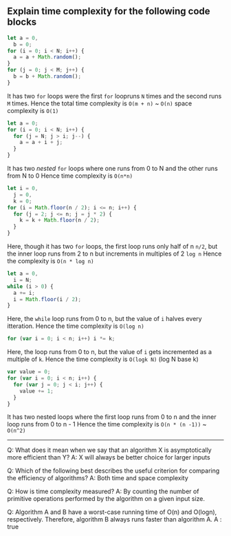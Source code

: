 ## Explain time complexity for the following code blocks

```javascript
let a = 0,
  b = 0;
for (i = 0; i < N; i++) {
  a = a + Math.random();
}
for (j = 0; j < M; j++) {
  b = b + Math.random();
}
```

It has two `for` loops were the first `for` loopruns `N` times and the second runs `M` times.
Hence the total time complexity is `O(m + n)` ~ `O(n)`
space complexity is `O(1)`

```javascript
let a = 0;
for (i = 0; i < N; i++) {
  for (j = N; j > i; j--) {
    a = a + i + j;
  }
}
```

It has two _nested_ `for` loops where one runs from 0 to N and the other runs from N to 0
Hence time complexity is `O(n*n)`

```javascript
let i = 0,
  j = 0,
  k = 0;
for (i = Math.floor(n / 2); i <= n; i++) {
  for (j = 2; j <= n; j = j * 2) {
    k = k + Math.floor(n / 2);
  }
}
```

Here, though it has two `for` loops, the first loop runs only half of n `n/2`, but the inner
loop runs from 2 to n but increments in multiples of 2 `log n`
Hence the complexity is `O(n * log n)`

```javascript
let a = 0,
  i = N;
while (i > 0) {
  a += i;
  i = Math.floor(i / 2);
}
```

Here, the `while` loop runs from 0 to n, but the value of `i` halves every itteration.
Hence the time complexity is `O(log n)`

```javascript
for (var i = 0; i < n; i++) i *= k;
```

Here, the loop runs from 0 to n, but the value of `i` gets incremented as a multiple of `k`.
Hence the time complexity is `O(logk N)` (log N base k)

```javascript
var value = 0;
for (var i = 0; i < n; i++) {
  for (var j = 0; j < i; j++) {
    value += 1;
  }
}
```

It has two nested loops where the first loop runs from 0 to n and the inner loop runs from 0 to n - 1
Hence the time complexity is `O(n * (n -1))` ~ `O(n^2)`

---

Q: What does it mean when we say that an algorithm X is asymptotically more efficient than Y?
A: X will always be better choice for larger inputs

Q: Which of the following best describes the useful criterion for comparing the efficiency of algorithms?
A: Both time and space complexity

Q: How is time complexity measured?
A: By counting the number of primitive operations performed by the algorithm on a given input size.

Q: Algorithm A and B have a worst-case running time of O(n) and O(logn), respectively. Therefore, algorithm B always runs faster than algorithm A.
A : true
